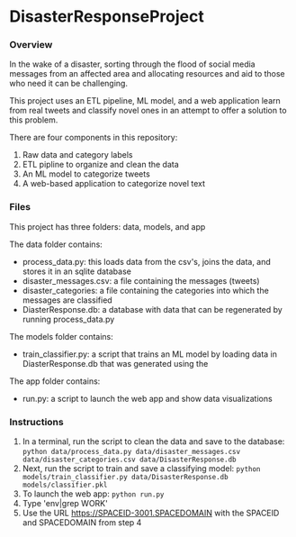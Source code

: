 # DisasterResponseProject


### Overview
In the wake of a disaster, sorting through the flood of social media messages from an affected area and allocating resources and aid to those who need it can be challenging.  

This project uses an ETL pipeline, ML model, and a web application learn from real tweets and classify novel ones in an attempt to offer a  solution to this problem.  

There are four components in this repository:
   1) Raw data and category labels
   2) ETL pipline to organize and clean the data
   3) An ML model to categorize tweets
   4) A web-based application to categorize novel text 

### Files
This project has three folders: data, models, and app

The data folder contains:
   * process_data.py: this loads data from the csv's, joins the data, and stores it in an sqlite database
   * disaster_messages.csv: a file containing the messages (tweets) 
   * disaster_categories: a file containing the categories into which the messages are classified
   * DiasterResponse.db: a database with data that can be regenerated by running process_data.py

The models folder contains:
   * train_classifier.py: a script that trains an ML model by loading data in DiasterResponse.db that was generated using the       

The app folder contains: 
   * run.py: a script to launch the web app and show data visualizations

### Instructions

1. In a terminal, run the script to clean the data and save to the database:
      `python data/process_data.py data/disaster_messages.csv data/disaster_categories.csv data/DisasterResponse.db`
2. Next, run the script to train and save a classifying model:
      `python models/train_classifier.py data/DisasterResponse.db models/classifier.pkl`
3. To launch the web app:
      `python run.py`
4. Type 
      'env|grep WORK'
5. Use the URL https://SPACEID-3001.SPACEDOMAIN with the SPACEID and SPACEDOMAIN from step 4 
